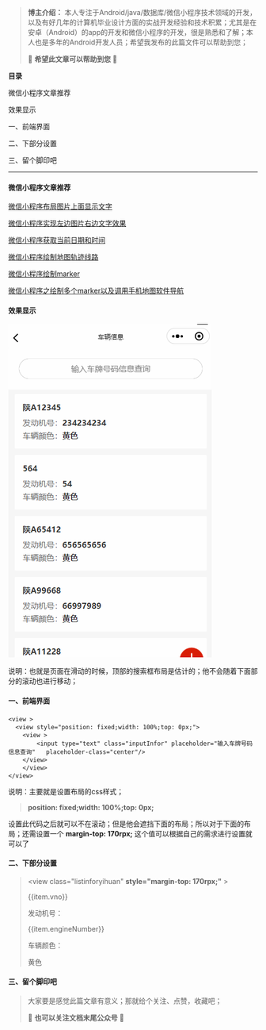 > **博主介绍：**
> 本人专注于Android/java/数据库/微信小程序技术领域的开发，以及有好几年的计算机毕业设计方面的实战开发经验和技术积累；尤其是在安卓（Android）的app的开发和微信小程序的开发，很是熟悉和了解；本人也是多年的Android开发人员；希望我发布的此篇文件可以帮助到您；
>
> 🍅 **希望此文章可以帮助到您** 🍅

**目录**

微信小程序文章推荐

效果显示

一、前端界面

二、下部分设置

三、留个脚印吧

* * *

#### 微信小程序文章推荐

[微信小程序布局图片上面显示文字](https://blog.csdn.net/u014388322/article/details/128492276
"微信小程序布局图片上面显示文字")

[微信小程序实现左边图片右边文字效果](https://blog.csdn.net/u014388322/article/details/128611635
"微信小程序实现左边图片右边文字效果")

[微信小程序获取当前日期和时间](https://blog.csdn.net/u014388322/article/details/128318270
"微信小程序获取当前日期和时间")

[微信小程序绘制地图轨迹线路](https://blog.csdn.net/u014388322/article/details/128223282
"微信小程序绘制地图轨迹线路")

[微信小程序绘制marker](https://blog.csdn.net/u014388322/article/details/131555857
"微信小程序绘制marker")

[微信小程序之绘制多个marker以及调用手机地图软件导航](https://blog.csdn.net/u014388322/article/details/132086484
"微信小程序之绘制多个marker以及调用手机地图软件导航")

#### 效果显示

![](./res/aaaf0da22a9248a1870d9917f2773156.gif)

说明：也就是页面在滑动的时候，顶部的搜索框布局是估计的；他不会随着下面部分的滚动也进行移动；

#### 一、前端界面

    
    
    <view >
      <view style="position: fixed;width: 100%;top: 0px;">
        <view >
            <input type="text" class="inputInfor" placeholder="输入车牌号码信息查询"   placeholder-class="center"/>
        </view>
        </view>
    </view>

说明：主要就是设置布局的css样式；

> **position: fixed;width: 100%;top: 0px;**

设置此代码之后就可以不在滚动；但是他会遮挡下面的布局；所以对于下面的布局；还需设置一个 **margin-top: 170rpx;**
这个值可以根据自己的需求进行设置就可以了

#### 二、下部分设置

> <view class="listinforyihuan" **style="margin-top: 170rpx;"** >
>
> <view wx:for="{{companyData}}" wx:key="{{index}}" data-index="{{index}}"
> bindtap="lookCompany">
>
> <view class="tipInforyinhuan">
>
> <view class="startinfor">
>
> <view class="tuijianName">{{item.vno}}</view>
>
> <view class="listZoomyh">
>
> <view class="zoomnryh">
>
> <view>发动机号：</view>
>
> <view class="inforzoomyh">{{item.engineNumber}}</view>
>
> </view>
>
> <view class="zoomnryh">
>
> <view>车辆颜色：</view>
>
> <view class="inforzoomyh">黄色</view>
>
> </view>
>
> </view>
>
> </view>
>
> </view>
>
> </view>
>
> </view>

#### 三、留个脚印吧

> 大家要是感觉此篇文章有意义；那就给个关注、点赞，收藏吧；
>
> 🍅 **也可以关注文档末尾公众号** 🍅


